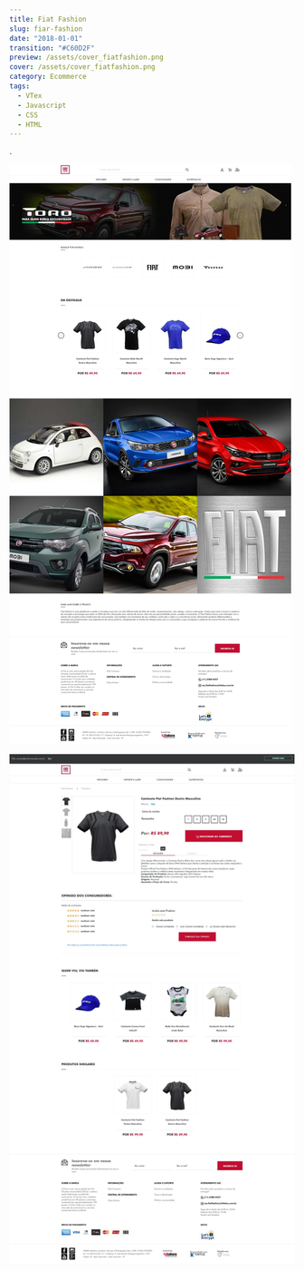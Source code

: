 ```yaml
---
title: Fiat Fashion
slug: fiar-fashion
date: "2018-01-01"
transition: "#C60D2F"
preview: /assets/cover_fiatfashion.png
cover: /assets/cover_fiatfashion.png
category: Ecommerce
tags:
  - VTex
  - Javascript
  - CSS
  - HTML
---
```


.

![](/assets/fiatfashion_01.jpg)

![](/assets/fiatfashion_02.jpg)
